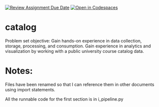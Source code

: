 [![Review Assignment Due Date](https://classroom.github.com/assets/deadline-readme-button-22041afd0340ce965d47ae6ef1cefeee28c7c493a6346c4f15d667ab976d596c.svg)](https://classroom.github.com/a/MAgpvTrm)
[![Open in Codespaces](https://classroom.github.com/assets/launch-codespace-2972f46106e565e64193e422d61a12cf1da4916b45550586e14ef0a7c637dd04.svg)](https://classroom.github.com/open-in-codespaces?assignment_repo_id=16143480)
# catalog
Problem set objective: Gain hands-on experience in data collection, storage, processing, and consumption. Gain experience in analytics and visualization by working with a public university course catalog data.

# Notes:
Files have been renamed so that I can reference them in other documents
using import statements.

All the runnable code for the first section is in i_pipeline.py